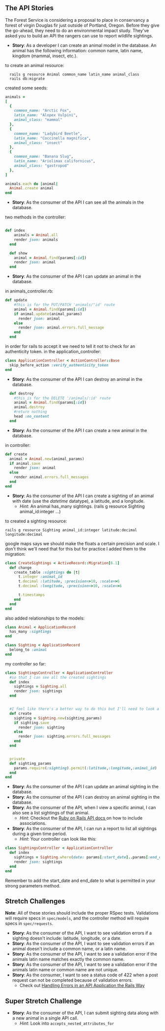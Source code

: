 ## The API Stories

The Forest Service is considering a proposal to place in conservancy a forest of virgin Douglas fir just outside of Portland, Oregon. Before they give the go-ahead, they need to do an environmental impact study. They've asked you to build an API the rangers can use to report wildlife sightings.

- **Story**: As a developer I can create an animal model in the database. An animal has the following information: common name, latin name, kingdom (mammal, insect, etc.).

to create an animal resource:

```
  rails g resource Animal common_name latin_name animal_class
  rails db:migrate
```

created some seeds:

```ruby
animals =
[
  {
    common_name: "Arctic Fox",
    latin_name: "Alopex Vulpini",
    animal_class: "mammal"
  },
  {
    common_name: "Ladybird Beetle",
    latin_name: "Coccinella magnifica",
    animal_class: "insect"
  },
  {
    common_name: "Banana Slug",
    latin_name: "Ariolimax californicus",
    animal_class: "gastropod"
  },
]

animals.each do |animal|
  Animal.create animal
end
```

- **Story**: As the consumer of the API I can see all the animals in the database.

two methods in the controller:

```ruby

def index
    animals = Animal.all
    render json: animals
  end

  def show
    animal = Animal.find(params[:id])
    render json: animal
  end


```

- **Story**: As the consumer of the API I can update an animal in the database.

in animals_controller.rb:

```ruby
def update
    #this is for the PUT/PATCH 'animals/"id' route
    animal = Animal.find(params[:id])
    if animal.update(animal_params)
      render json: animal
    else
      render json: animal.errors.full_message
    end
  end

```

in order for rails to accept it we need to tell it not to check for an authenticity token. in the application_controller:

```ruby
class ApplicationController < ActionController::Base
  skip_before_action :verify_authenticity_token
end

```

- **Story**: As the consumer of the API I can destroy an animal in the database.

```ruby
  def destroy
    #this is for the DELETE '/animals/:id' route
    animal = Animal.find(params[:id])
    animal.destroy
    #return nothing
    head :no_content
  end

```

- **Story**: As the consumer of the API I can create a new animal in the database.

in controller:

```ruby
def create
  animal = Animal.new(animal_params)
  if animal.save
    render json: animal
  else
    render animal.errors.full_messages
  end
end
```

- **Story**: As the consumer of the API I can create a sighting of an animal with date (use the _datetime_ datatype), a latitude, and a longitude.
  - _Hint_: An animal has_many sightings. (rails g resource Sighting animal_id:integer ...)

to created a sighting resource:

```
rails g resource Sighting animal_id:integer latitude:decimal longitude:decimal
```

google maps says we should make the floats a certain precision and scale. I don't think we'll need that for this but for practice I added them to the migration:

```ruby
class CreateSightings < ActiveRecord::Migration[6.1]
  def change
    create_table :sightings do |t|
      t.integer :animal_id
      t.decimal :latitude, :precision=>10, :scale=>6
      t.decimal :longitude, :precision=>10, :scale=>6

      t.timestamps
    end
  end
end

```

also added relationships to the models:

```ruby
class Animal < ApplicationRecord
  has_many :sightings
end
```

```ruby
class Sighting < ApplicationRecord
  belong_to :animal
end
```

my controller so far:

```ruby
class SightingsController < ApplicationController
  #so that I can see all the created sightings
  def index
    sightings = Sighting.all
    render json: sightings
  end


  #I feel like there's a better way to do this but I'll need to look a bit more.
  def create
    sighting = Sighting.new(sighting_params)
    if sighting.save
      render json: sighting
    else
      render json: sighting.errors.full_messages
    end
  end


  private
  def sighting_params
    params.require(:sighting).permit(:latitude,:longitude,:animal_id)
  end
end


```

- **Story**: As the consumer of the API I can update an animal sighting in the database.
- **Story**: As the consumer of the API I can destroy an animal sighting in the database.
- **Story**: As the consumer of the API, when I view a specific animal, I can also see a list sightings of that animal.
  - _Hint_: Checkout the [ Ruby on Rails API docs ](https://api.rubyonrails.org/classes/ActiveModel/Serializers/JSON.html#method-i-as_json) on how to include associations.
- **Story**: As the consumer of the API, I can run a report to list all sightings during a given time period.
  - _Hint_: Your controller can look like this:

```ruby
class SightingsController < ApplicationController
  def index
    sightings = Sighting.where(date: params[:start_date]..params[:end_date])
    render json: sightings
  end
end
```

Remember to add the start_date and end_date to what is permitted in your strong parameters method.

## Stretch Challenges

**Note**: All of these stories should include the proper RSpec tests. Validations will require specs in `spec/models`, and the controller method will require specs in `spec/requests`.

- **Story**: As the consumer of the API, I want to see validation errors if a sighting doesn't include: latitude, longitude, or a date.
- **Story**: As the consumer of the API, I want to see validation errors if an animal doesn't include a common name, or a latin name.
- **Story**: As the consumer of the API, I want to see a validation error if the animals latin name matches exactly the common name.
- **Story**: As the consumer of the API, I want to see a validation error if the animals latin name or common name are not unique.
- **Story**: As the consumer, I want to see a status code of 422 when a post request can not be completed because of validation errors.
  - Check out [Handling Errors in an API Application the Rails Way](https://blog.rebased.pl/2016/11/07/api-error-handling.html)

## Super Stretch Challenge

- **Story**: As the consumer of the API, I can submit sighting data along with a new animal in a single API call.
  - _Hint_: Look into `accepts_nested_attributes_for`
